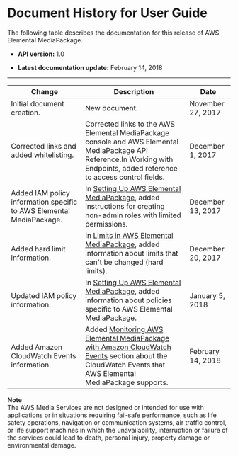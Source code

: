 # Document History for User Guide<a name="doc-history"></a>

The following table describes the documentation for this release of AWS Elemental MediaPackage\.

+ **API version:** 1\.0

+ **Latest documentation update:** February 14, 2018


****  

| Change | Description | Date | 
| --- | --- | --- | 
| Initial document creation\. | New document\. | November 27, 2017 | 
| Corrected links and added whitelisting\. | Corrected links to the AWS Elemental MediaPackage console and AWS Elemental MediaPackage API Reference\.In Working with Endpoints, added reference to access control fields\. | December 1, 2017 | 
| Added IAM policy information specific to AWS Elemental MediaPackage\. | In [Setting Up AWS Elemental MediaPackage](setting-up.md), added instructions for creating non\-admin roles with limited permissions\. | December 13, 2017 | 
| Added hard limit information\. | In [Limits in AWS Elemental MediaPackage](limits.md), added information about limits that can't be changed \(hard limits\)\. | December 20, 2017 | 
| Updated IAM policy information\. | In [Setting Up AWS Elemental MediaPackage](setting-up.md), added information about policies specific to AWS Elemental MediaPackage\. | January 5, 2018 | 
| Added Amazon CloudWatch Events information\. | Added [Monitoring AWS Elemental MediaPackage with Amazon CloudWatch Events](monitoring-cloudwatch-events.md) section about the CloudWatch Events that AWS Elemental MediaPackage supports\. | February 14, 2018 | 

**Note**  
The AWS Media Services are not designed or intended for use with applications or in situations requiring fail‐safe performance, such as life safety operations, navigation or communication systems, air traffic control, or life support machines in which the unavailability, interruption or failure of the services could lead to death, personal injury, property damage or environmental damage\.
